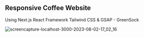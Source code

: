 ## Responsive Coffee Website

Using Next.js React Framework Tailwind CSS & GSAP - GreenSock

![screencapture-localhost-3000-2023-08-02-17_02_16](https://github.com/Manopaemsiri/aemsiri_coffee/assets/76554047/444bd72e-6c2f-41d1-88e0-7c3382614749)
